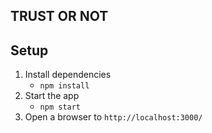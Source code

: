 ## TRUST OR NOT

## Setup

1. Install dependencies
   - `npm install`   
2. Start the app
   - `npm start`
3. Open a browser to `http://localhost:3000/`
